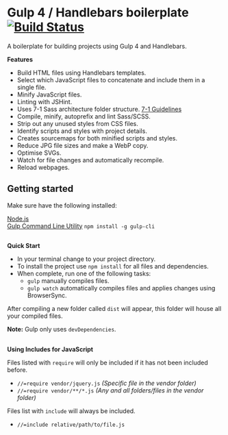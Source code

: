 # Gulp 4 / Handlebars boilerplate [![Build Status](https://travis-ci.com/University-of-Hull/project-boilerplate.svg?token=69ckJa4VXSaQchDQg4bW&branch=master)](https://travis-ci.com/University-of-Hull/project-boilerplate)

A boilerplate for building projects using Gulp 4 and Handlebars.

**Features**

- Build HTML files using Handlebars templates.
- Select which JavaScript files to concatenate and include them in a single file.
- Minify JavaScript files.
- Linting with JSHint.
- Uses 7-1 Sass architecture folder structure. [7-1 Guidelines](https://sass-guidelin.es/#the-7-1-pattern)
- Compile, minify, autoprefix and lint Sass/SCSS.
- Strip out any unused styles from CSS files.
- Identify scripts and styles with project details.
- Creates sourcemaps for both minified scripts and styles.
- Reduce JPG file sizes and make a WebP copy.
- Optimise SVGs.
- Watch for file changes and automatically recompile.
- Reload webpages.


## Getting started

Make sure have the following installed:

[Node.js](https://nodejs.org/en/)  
[Gulp Command Line Utility](https://gulpjs.com/) `npm install -g gulp-cli`

##


**Quick Start**

- In your terminal change to your project directory.
- To install the project use `npm install` for all files and dependencies.
- When complete, run one of the following tasks:
  - `gulp` manually compiles files.
  - `gulp watch` automatically compiles files and applies changes using BrowserSync.

After compiling a new folder called `dist` will appear, this folder will house all your compiled files.

**Note:** Gulp only uses `devDependencies`.

##


**Using Includes for JavaScript**

Files listed with `require` will only be included if it has not been included before.

  - `//=require vendor/jquery.js` *(Specific file in the vendor folder)*
  - `//=require vendor/**/*.js` *(Any and all folders/files in the vendor folder)*

Files list with `include` will always be included.

  - `//=include relative/path/to/file.js`

##
